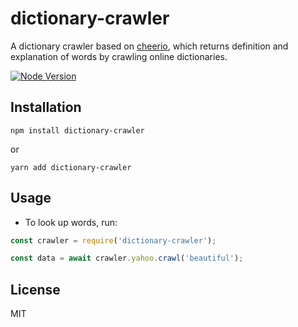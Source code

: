 # dictionary-crawler

A dictionary crawler based on [cheerio](https://www.npmjs.com/package/cheerio), which returns definition and explanation of words by crawling online dictionaries.

[![Node Version](https://img.shields.io/badge/nodejs-18-green.svg?logo=node.js&style=flat)](https://nodejs.org)

## Installation

```shell
npm install dictionary-crawler
```

or

```shell
yarn add dictionary-crawler
```

## Usage

- To look up words, run:

```javascript
const crawler = require('dictionary-crawler');

const data = await crawler.yahoo.crawl('beautiful');
```

## License

MIT
